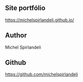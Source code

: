 ## Site portfólio
https://michelspirlandeli.github.io/

## Author
Michel Spirlandeli

## Github
https://github.com/michelspirlandeli



